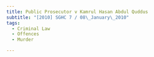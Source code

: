 ```yaml
---
title: Public Prosecutor v Kamrul Hasan Abdul Quddus 
subtitle: "[2010] SGHC 7 / 08\_January\_2010"
tags:
  - Criminal Law
  - Offences
  - Murder

---
```


